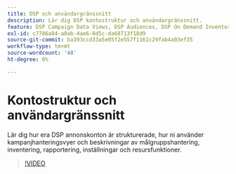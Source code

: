 ```yaml
---
title: DSP och användargränssnitt
description: Lär dig DSP kontostruktur och användargränssnitt.
feature: DSP Campaign Data Views, DSP Audiences, DSP On Demand Inventory, DSP Private Inventory, DSP Deal IDs, DSP Custom Reports
exl-id: c7786a04-a0ab-4ae6-8d5c-da68713f18d9
source-git-commit: ba393ccd33a5e05f2e557f1161c29fab4a03ef35
workflow-type: tm+mt
source-wordcount: '48'
ht-degree: 0%

---
```


# Kontostruktur och användargränssnitt

Lär dig hur era DSP annonskonton är strukturerade, hur ni använder kampanjhanteringsvyer och beskrivningar av målgruppshantering, inventering, rapportering, inställningar och resursfunktioner.

>[!VIDEO](https://video.tv.adobe.com/v/339206)

